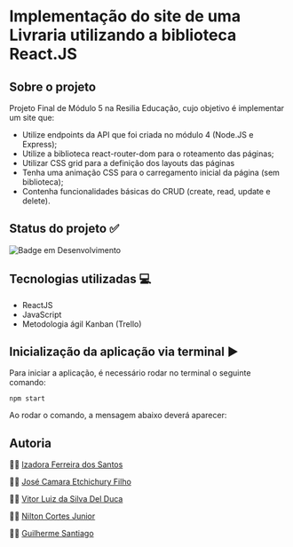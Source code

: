 # Implementação do site de uma Livraria utilizando a biblioteca React.JS

## Sobre o projeto
Projeto Final de Módulo 5 na Resilia Educação, cujo objetivo é implementar um site que:
- Utilize endpoints da API que foi criada no módulo 4 (Node.JS e Express);
- Utilize a biblioteca react-router-dom para o roteamento das páginas;
- Utilizar CSS grid para a definição dos layouts das páginas
- Tenha uma animação CSS para o carregamento inicial da página (sem biblioteca);
- Contenha funcionalidades básicas do CRUD (create, read, update e delete).

## Status do projeto :white_check_mark:
![Badge em Desenvolvimento](http://img.shields.io/static/v1?label=STATUS&message=Em-andamento&color=GREEN&style=for-the-badge)

## Tecnologias utilizadas :computer:
- ReactJS
- JavaScript
- Metodologia ágil Kanban (Trello)


## Inicialização da aplicação via terminal :arrow_forward:
Para iniciar a aplicação, é necessário rodar no terminal o seguinte comando:
```
npm start
```
Ao rodar o comando, a mensagem abaixo deverá aparecer:


## Autoria
:woman_technologist: [Izadora Ferreira dos Santos](https://www.linkedin.com/in/izadora-ferreira-dos-santos-0504b2177/)

:man_technologist: [José Camara Etchichury Filho](https://www.linkedin.com/in/jos%C3%A9-camara-etchichury-filho-95190a125/)

:man_technologist: [Vitor Luiz da Silva Del Duca](https://www.linkedin.com/in/vitor-del-duca-gestao-programacao-treinamento/)

:man_technologist: [Nilton Cortes Junior](https://www.linkedin.com/in/niltoncjr/)

:man_technologist: [Guilherme Santiago](https://www.linkedin.com/in/guilherme-santiago-de-oliveira-04153a238/)
  
